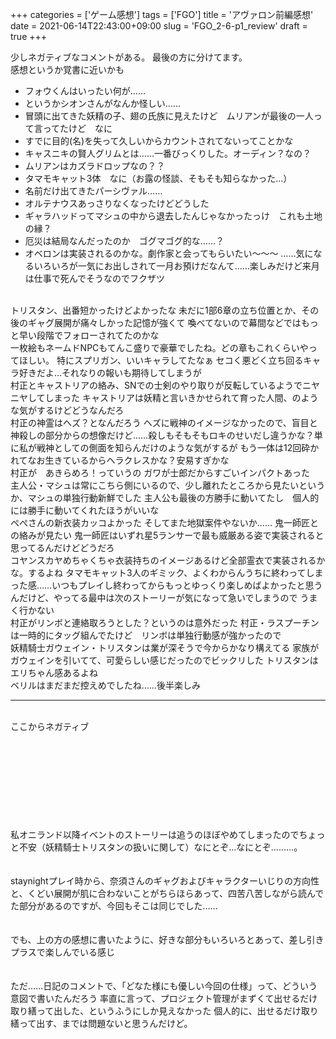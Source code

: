 +++
categories = ['ゲーム感想']
tags = ['FGO']
title = 'アヴァロン前編感想'
date = 2021-06-14T22:43:00+09:00
slug = 'FGO_2-6-p1_review'
draft = true
+++

少しネガティブなコメントがある。
最後の方に分けてます。
<br>
感想というか覚書に近いかも
<br>
* フォウくんはいったい何が……
* というかシオンさんがなんか怪しい……
* 冒頭に出てきた妖精の子、翅の氏族に見えたけど　ムリアンが最後の一人って言ってたけど　なに
* すでに目的(名)を失って久しいからカウントされてないってことかな
* キャスニキの賢人グリムとは……一番びっくりした。オーディン？なの？
* ムリアンはカズラドロップなの？？
* タマモキャット3体　なに（お露の怪談、そもそも知らなかった…）
* 名前だけ出てきたパーシヴァル……
* オルテナウスあっさりなくなったけどどうした
* ギャラハッドってマシュの中から退去したんじゃなかったっけ　これも土地の縁？
* 厄災は結局なんだったのか　ゴグマゴグ的な……？
* オベロンは実装されるのかな。劇作家と会ってもらいたい〜〜〜
……気になるいろいろが一気にお出しされて一月お預けだなんて……楽しみだけど来月は仕事で死んでそうなのでフクザツ
<br>
トリスタン、出番短かったけどよかったな
未だに1部6章の立ち位置とか、その後のギャグ展開が痛々しかった記憶が強くて
喚べてないので幕間などではもっと早い段階でフォローされてたのかな
<br>
一枚絵もネームドNPCもてんこ盛りで豪華でしたね。どの章もこれくらいやってほしい。
特にスプリガン、いいキャラしてたなぁ
セコく悪どく立ち回るキャラ好きだよ…それなりの報いも期待してしまうが
<br>
村正とキャストリアの絡み、SNでの士剣のやり取りが反転しているようでニヤニヤしてしまった
キャストリアは妖精と言いきかせられて育った人間、のような気がするけどどうなんだろ
<br>
村正の神霊はヘズ？となんだろう
ヘズに戦神のイメージなかったので、盲目と神殺しの部分からの想像だけど……殺しもそもそもロキのせいだし違うかな？単に私が戦神としての側面を知らんだけのような気がするが
もう一体は12回砕かれてなお生きているからヘラクレスかな？安易すぎかな
<br>
村正が　あきらめろ！っていうの
ガワが士郎だからすごいインパクトあった
<br>
主人公・マシュは常にこちら側にいるので、少し離れたところから見たいというか、マシュの単独行動新鮮でした
主人公も最後の方勝手に動いてたし　個人的には勝手に動いてくれたほうがいいな
<br>
ぺぺさんの新衣装カッコよかった
そしてまた地獄案件やないか……
鬼一師匠との絡みが見たい
鬼一師匠はいずれ星5ランサーで最も威厳ある姿で実装されると思ってるんだけどどうだろ
<br>
コヤンスカヤめちゃくちゃ衣装持ちのイメージあるけど全部霊衣で実装されるかな。するよね
タマモキャット3人のギミック、よくわからんうちに終わってしまった感……いつもプレイし終わってからもっとゆっくり楽しめばよかったと思うんだけど、やってる最中は次のストーリーが気になって急いでしまうので
うまく行かない
<br>
村正がリンボと連絡取ろうとした？というのは意外だった
村正・ラスプーチンは一時的にタッグ組んでたけど　リンボは単独行動感が強かったので
<br>
妖精騎士ガウェイン・トリスタンは業が深そうで今からかなり構えてる
家族がガウェインを引いてて、可愛らしい感じだったのでビックリした
トリスタンはエリちゃん感あるよね
<br>
ベリルはまだまだ控えめでしたね……後半楽しみ
<br>

***

<br>
ここからネガティブ
<br>
<br>
<br>
<br>
<br>
<br>
<br>
<br>
<br>
<br>
私オニランド以降イベントのストーリーは追うのほぼやめてしまったのでちょっと不安（妖精騎士トリスタンの扱いに関して）なにとぞ…なにとぞ………。
<br>
<br>
<br>
staynightプレイ時から、奈須さんのギャグおよびキャラクターいじりの方向性と、くどい展開が肌に合わないことがちらほらあって、四苦八苦しながら読んでた部分があるのですが、今回もそこは同じでした……
<br>
<br>
<br>
でも、上の方の感想に書いたように、好きな部分もいろいろとあって、差し引きプラスで楽しんでいる感じ
<br>
<br>
<br>
ただ……日記のコメントで、「どなた様にも優しい今回の仕様」って、どういう意図で書いたんだろう
率直に言って、プロジェクト管理がまずくて出せるだけ取り繕って出した、というふうにしか見えなかった
個人的に、出せるだけ取り繕って出す、までは問題ないと思うんだけど。
<br>
